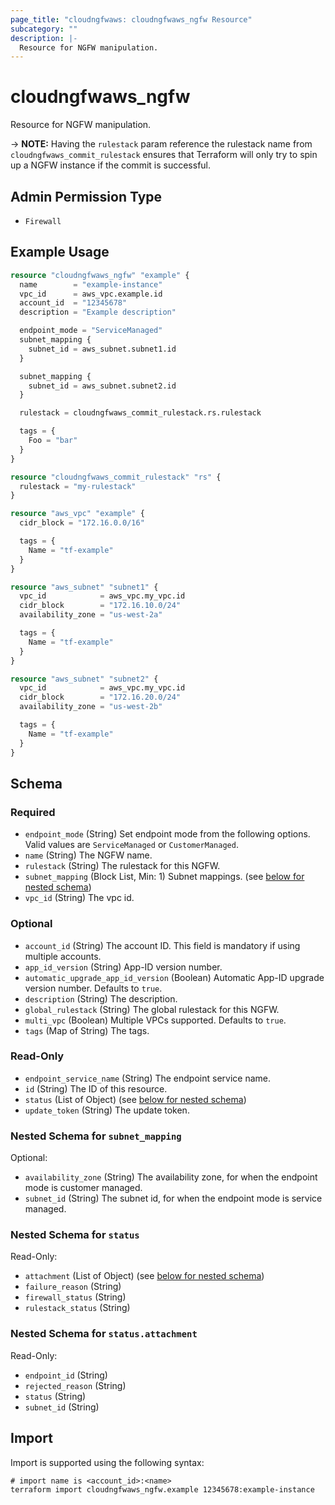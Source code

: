 ```yaml
---
page_title: "cloudngfwaws: cloudngfwaws_ngfw Resource"
subcategory: ""
description: |-
  Resource for NGFW manipulation.
---
```


# cloudngfwaws_ngfw

Resource for NGFW manipulation.

-> **NOTE:** Having the `rulestack` param reference the rulestack name from `cloudngfwaws_commit_rulestack` ensures that Terraform will only try to spin up a NGFW instance if the commit is successful.


## Admin Permission Type

* `Firewall`


## Example Usage

```terraform
resource "cloudngfwaws_ngfw" "example" {
  name        = "example-instance"
  vpc_id      = aws_vpc.example.id
  account_id  = "12345678"
  description = "Example description"

  endpoint_mode = "ServiceManaged"
  subnet_mapping {
    subnet_id = aws_subnet.subnet1.id
  }

  subnet_mapping {
    subnet_id = aws_subnet.subnet2.id
  }

  rulestack = cloudngfwaws_commit_rulestack.rs.rulestack

  tags = {
    Foo = "bar"
  }
}

resource "cloudngfwaws_commit_rulestack" "rs" {
  rulestack = "my-rulestack"
}

resource "aws_vpc" "example" {
  cidr_block = "172.16.0.0/16"

  tags = {
    Name = "tf-example"
  }
}

resource "aws_subnet" "subnet1" {
  vpc_id            = aws_vpc.my_vpc.id
  cidr_block        = "172.16.10.0/24"
  availability_zone = "us-west-2a"

  tags = {
    Name = "tf-example"
  }
}

resource "aws_subnet" "subnet2" {
  vpc_id            = aws_vpc.my_vpc.id
  cidr_block        = "172.16.20.0/24"
  availability_zone = "us-west-2b"

  tags = {
    Name = "tf-example"
  }
}
```


<!-- schema generated by tfplugindocs -->
## Schema

### Required

- `endpoint_mode` (String) Set endpoint mode from the following options. Valid values are `ServiceManaged` or `CustomerManaged`.
- `name` (String) The NGFW name.
- `rulestack` (String) The rulestack for this NGFW.
- `subnet_mapping` (Block List, Min: 1) Subnet mappings. (see [below for nested schema](#nestedblock--subnet_mapping))
- `vpc_id` (String) The vpc id.

### Optional

- `account_id` (String) The account ID. This field is mandatory if using multiple accounts.
- `app_id_version` (String) App-ID version number.
- `automatic_upgrade_app_id_version` (Boolean) Automatic App-ID upgrade version number. Defaults to `true`.
- `description` (String) The description.
- `global_rulestack` (String) The global rulestack for this NGFW.
- `multi_vpc` (Boolean) Multiple VPCs supported. Defaults to `true`.
- `tags` (Map of String) The tags.

### Read-Only

- `endpoint_service_name` (String) The endpoint service name.
- `id` (String) The ID of this resource.
- `status` (List of Object) (see [below for nested schema](#nestedatt--status))
- `update_token` (String) The update token.

<a id="nestedblock--subnet_mapping"></a>
### Nested Schema for `subnet_mapping`

Optional:

- `availability_zone` (String) The availability zone, for when the endpoint mode is customer managed.
- `subnet_id` (String) The subnet id, for when the endpoint mode is service managed.


<a id="nestedatt--status"></a>
### Nested Schema for `status`

Read-Only:

- `attachment` (List of Object) (see [below for nested schema](#nestedobjatt--status--attachment))
- `failure_reason` (String)
- `firewall_status` (String)
- `rulestack_status` (String)

<a id="nestedobjatt--status--attachment"></a>
### Nested Schema for `status.attachment`

Read-Only:

- `endpoint_id` (String)
- `rejected_reason` (String)
- `status` (String)
- `subnet_id` (String)


## Import

Import is supported using the following syntax:

```shell
# import name is <account_id>:<name>
terraform import cloudngfwaws_ngfw.example 12345678:example-instance
```
